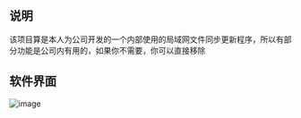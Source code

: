 ## 说明
该项目算是本人为公司开发的一个内部使用的局域网文件同步更新程序，所以有部分功能是公司内有用的，如果你不需要，你可以直接移除

## 软件界面
![image](https://github.com/ArongLuckys/QT_UpData_v2/assets/129584218/0a1f5d2f-02a7-4dac-a4ff-f26b4b620e52)
